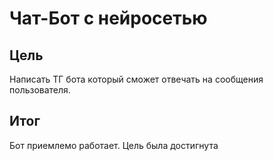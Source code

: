 # Чат-Бот с нейросетью
## Цель
Написать ТГ бота который сможет отвечать на сообщения пользователя.
## Итог
Бот приемлемо работает. 
Цель была достигнута